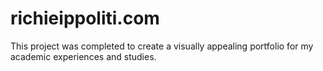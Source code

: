 # richieippoliti.com

This project was completed to create a visually appealing portfolio for my academic experiences and studies.

